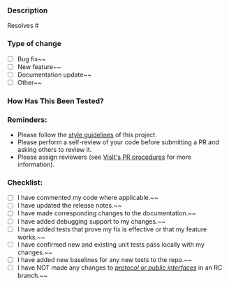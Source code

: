 ### Description

Resolves # <!-- If this PR is unrelated to a ticket, please erase this line -->

<!-- Please include a summary of the change and any other information and instructions to help reviewers understand the work -->

<!-- Note that all the checklist items in various bulleted lists below end with ~~ characters.
     This is to facilitate striking them out when they do not apply.
     One just has to add ~~ characters just before the opening square bracket [ -->

### Type of change

<!-- Please check one of the boxes below -->

* [ ] Bug fix~~
* [ ] New feature~~
* [ ] Documentation update~~
* [ ] Other~~ <!-- please explain with a note below -->

### How Has This Been Tested?

<!-- Please describe the tests you've added or any tests that already cover this change. Include relevant information, such as which operating system you tested on. -->

### Reminders:

- Please follow the [style guidelines][1] of this project.
- Please perform a self-review of your code before submitting a PR and asking others to review it.
- Please assign reviewers (see [VisIt's PR procedures][2] for more information).

### Checklist:

<!-- For items in this checklist that do not apply, simply insert two tilde chars, `~~`, just ahead of the left bracket char, `[` at the beginning of a line. Each line ends with two tilde chars to make doing such ~~strikeouts~~ easy. -->

- [ ] I have commented my code where applicable.~~
- [ ] I have updated the release notes.~~
- [ ] I have made corresponding changes to the documentation.~~
- [ ] I have added debugging support to my changes.~~
- [ ] I have added tests that prove my fix is effective or that my feature works.~~
- [ ] I have confirmed new and existing unit tests pass locally with my changes.~~
- [ ] I have added new baselines for any new tests to the repo.~~
- [ ] I have NOT made any changes to [*protocol* or *public interfaces*][3] in an RC branch.~~

[1]: https://visit-sphinx-github-user-manual.readthedocs.io/en/develop/dev_manual/StyleGuide.html
[2]: https://visit-sphinx-github-user-manual.readthedocs.io/en/develop/dev_manual/pr_create.html#reviewers
[3]: https://visit-sphinx-github-user-manual.readthedocs.io/en/develop/dev_manual/RCDevelopment.html#communication-protocols-and-public-apis
